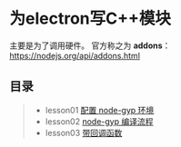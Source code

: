 为electron写C++模块
===================

主要是为了调用硬件。
官方称之为 **addons**： https://nodejs.org/api/addons.html



目录
-------------

> - lesson01 [配置 node-gyp 环境](https://github.com/cTaoLee/electronAddons/tree/master/lesson01)
> - lesson02 [node-gyp 编译流程](https://github.com/cTaoLee/electronAddons/tree/master/lesson02)
> - lesson03 [带回调函数](https://github.com/cTaoLee/electronAddons/tree/master/lesson03)